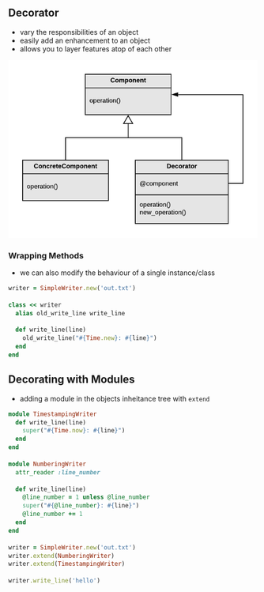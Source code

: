## Decorator

- vary the responsibilities of an object
- easily add an enhancement to an object
- allows you to layer features atop of each other

![decorator](https://raw.githubusercontent.com/lisbethmarianne/design_patterns_in_ruby/master/decorator/decorator.png)


### Wrapping Methods

- we can also modify the behaviour of a single instance/class

```ruby
writer = SimpleWriter.new('out.txt')

class << writer
  alias old_write_line write_line

  def write_line(line)
    old_write_line("#{Time.new}: #{line}")
  end
end
```

## Decorating with Modules

- adding a module in the objects inheitance tree with `extend`

```ruby
module TimestampingWriter
  def write_line(line)
    super("#{Time.now}: #{line}")
  end
end

module NumberingWriter
  attr_reader :line_number

  def write_line(line)
    @line_number = 1 unless @line_number
    super("#{@line_number}: #{line}")
    @line_number += 1
  end
end

writer = SimpleWriter.new('out.txt')
writer.extend(NumberingWriter)
writer.extend(TimestampingWriter)

writer.write_line('hello')
```
